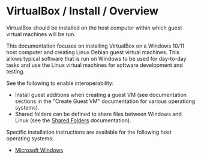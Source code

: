 # VirtualBox / Install / Overview #

VirtualBox should be installed on the host computer within which guest virtual machines will be run.

This documentation focuses on installing VirtualBox on a Windows 10/11 host computer
and creating Linux Debian guest virtual machines.
This allows typical software that is run on Windows to be used for day-to-day tasks
and use the Linux virtual machines for software development and testing.

See the following to enable interoperability:

*   Install guest additions when creating a guest VM
    (see documentation sections in the "Create Guest VM" documentation for various operationg systems).
*   Shared folders can be defined to share files between Windows and Linux
    (see the [Shared Folders](../vm-settings/shared-folders/shared-folders.md) documentation).

Specific installation instructions are available for the following host operating systems:

*   [Microsoft Windows](win/install-win-host.md)
